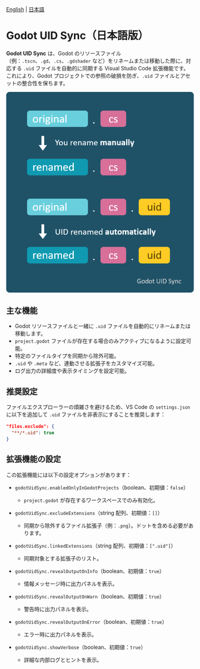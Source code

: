 [English](https://github.com/masatoko/godot-uid-sync/blob/main/README.md) | [日本語](https://github.com/masatoko/godot-uid-sync/blob/main/README-ja.md)

# Godot UID Sync（日本語版）

**Godot UID Sync** は、Godot のリソースファイル（例：`.tscn`、`.gd`、`.cs`、`.gdshader` など）をリネームまたは移動した際に、対応する `.uid` ファイルを自動的に同期する Visual Studio Code 拡張機能です。これにより、Godot プロジェクトでの参照の破損を防ぎ、`.uid` ファイルとアセットの整合性を保ちます。

![Automatic UID Sync on Rename](images/uid-auto-sync.png)

## 主な機能

* Godot リソースファイルと一緒に `.uid` ファイルを自動的にリネームまたは移動します。
* `project.godot` ファイルが存在する場合のみアクティブになるように設定可能。
* 特定のファイルタイプを同期から除外可能。
* `.uid` や `.meta` など、連動させる拡張子をカスタマイズ可能。
* ログ出力の詳細度や表示タイミングを設定可能。

## 推奨設定

ファイルエクスプローラーの煩雑さを避けるため、VS Code の `settings.json` に以下を追加して `.uid` ファイルを非表示にすることを推奨します：

```json
"files.exclude": {
  "**/*.uid": true
}
```

## 拡張機能の設定

この拡張機能には以下の設定オプションがあります：

* `godotUidSync.enabledOnlyInGodotProjects`（boolean、初期値：`false`）

  * `project.godot` が存在するワークスペースでのみ有効化。

* `godotUidSync.excludeExtensions`（string 配列、初期値：`[]`）

  * 同期から除外するファイル拡張子（例：`.png`）。ドットを含める必要があります。

* `godotUidSync.linkedExtensions`（string 配列、初期値：`[".uid"]`）

  * 同期対象とする拡張子のリスト。

* `godotUidSync.revealOutputOnInfo`（boolean、初期値：`true`）

  * 情報メッセージ時に出力パネルを表示。

* `godotUidSync.revealOutputOnWarn`（boolean、初期値：`true`）

  * 警告時に出力パネルを表示。

* `godotUidSync.revealOutputOnError`（boolean、初期値：`true`）

  * エラー時に出力パネルを表示。

* `godotUidSync.showVerbose`（boolean、初期値：`true`）

  * 詳細な内部ログとヒントを表示。
